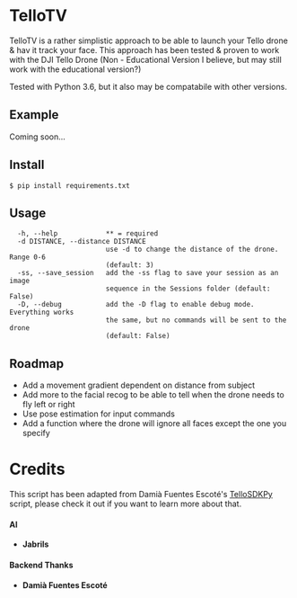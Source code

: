 # TelloTV
TelloTV is a rather simplistic approach to be able to launch your Tello drone & hav it track your face. This approach has been tested & proven to work with the DJI Tello Drone (Non - Educational Version I believe, but may still work with the educational version?)

Tested with Python 3.6, but it also may be compatabile with other versions.

## Example
Coming soon...

## Install
```
$ pip install requirements.txt
```

## Usage
```
  -h, --help            ** = required
  -d DISTANCE, --distance DISTANCE
                        use -d to change the distance of the drone. Range 0-6
                        (default: 3)
  -ss, --save_session   add the -ss flag to save your session as an image
                        sequence in the Sessions folder (default: False)
  -D, --debug           add the -D flag to enable debug mode. Everything works
                        the same, but no commands will be sent to the drone
                        (default: False)
```

## Roadmap
- Add a movement gradient dependent on distance from subject
- Add more to the facial recog to be able to tell when the drone needs to fly left or right
- Use pose estimation for input commands
- Add a function where the drone will ignore all faces except the one you specify

# Credits
This script has been adapted from Damià Fuentes Escoté's [TelloSDKPy](https://github.com/damiafuentes/DJITelloPy) script, please check it out if you want to learn more about that.

#### AI
- **Jabrils**

#### Backend Thanks
- **Damià Fuentes Escoté** 
